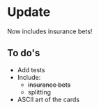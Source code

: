 # Update

Now includes insurance bets!

## To do's

- Add tests
- Include:
  - ~~insurance bets~~
  - splitting
- ASCII art of the cards
